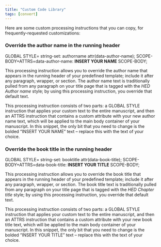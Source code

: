```yaml
---
title: "Custom Code Library"
tags: [convert]
---
```

 
<html><body><section data-type="appendix" class="hsecappendix" data-hederis-type="hsecappendix" id="custom-style-library" data-pi-attrs="id: custom-style-library; data-tags: convert;" role="doc-appendix" data-tags="convert" data-author-name=" " data-book-title=" " title="Custom Code Library"><p class="hblkp" data-hederis-type="hblkp" id="p8ZKtbTdC">Here are some custom processing instructions that you can copy, for frequently-requested customizations:</p><section class="hwprsubsection" data-hederis-type="hwprsubsection" id="pBiqbPv9b" data-type="subsection" title="Override the author name in the running header"><h1 data-hederis-type="hblktitle" class="hblktitle" id="pem2Hf38B">Override the author name in the running header</h1><div class="hwprliteral" data-hederis-type="hwprliteral" id="pJoHGXQWA" data-type="programlisting" role="doc-example"><p class="hblkcode" data-hederis-type="hblkcode" id="p7CVAzss0">GLOBAL STYLE= string-set: authorname attr(data-author-name); SCOPE-BODY+ATTRS=data-author-name: <strong data-hederis-type="hspanstrong" id="pwVEjOuHi">INSERT YOUR NAME</strong> SCOPE-BODY;</p></div><p class="hblkp" data-hederis-type="hblkp" id="p3nacpMmD">This processing instruction allows you to override the author name that appears in the running header of your predefined template; include it after any paragraph, wrapper, or section. The author name text is traditionally pulled from any paragraph on your title page that is tagged with the <em data-hederis-type="hspanem" id="p9Xs2lNvk">HED Author name</em> style; by using this processing instruction, you override that default text.</p><p class="hblkp" data-hederis-type="hblkp" id="pzsRCEpWQ">This processing instruction consists of two parts: a GLOBAL STYLE instruction that applies your custom text to the entire manuscript, and then an ATTRS instruction that contains a custom attribute with your new author name text, which will be applied to the main body container of your manuscript. In this snippet, the only bit that you need to change is the bolded &#8220;INSERT YOUR NAME&#8221; text &#8211; replace this with the text of your choice.</p></section><section class="hwprsubsection" data-hederis-type="hwprsubsection" id="pQNviSArt" data-type="subsection" title="Override the book title in the running header"><h1 data-hederis-type="hblktitle" class="hblktitle" id="p4msFpXLG">Override the book title in the running header</h1><div class="hwprliteral" data-hederis-type="hwprliteral" id="paKgTDf7K" data-type="programlisting" role="doc-example"><p class="hblkcode" data-hederis-type="hblkcode" id="p4zUvn2sg">GLOBAL STYLE= string-set: booktitle attr(data-book-title); SCOPE-BODY+ATTRS=data-book-title: <strong class="hspanstrong" data-hederis-type="hspanstrong" id="po7fjxAIC">INSERT YOUR TITLE</strong> SCOPE-BODY;</p></div><p class="hblkp" data-hederis-type="hblkp" id="pA7JPhd1j">This processing instruction allows you to override the book title that appears in the running header of your predefined template; include it after any paragraph, wrapper, or section. The book title text is traditionally pulled from any paragraph on your title page that is tagged with the <em class="hspanem" data-hederis-type="hspanem" id="pR23kK7zY">HED Chapter title</em> style; by using this processing instruction, you override that default text.</p><p class="hblkp" data-hederis-type="hblkp" id="pAi9eBlxn">This processing instruction consists of two parts: a GLOBAL STYLE instruction that applies your custom text to the entire manuscript, and then an ATTRS instruction that contains a custom attribute with your new book title text, which will be applied to the main body container of your manuscript. In this snippet, the only bit that you need to change is the bolded &#8220;INSERT YOUR TITLE&#8221; text &#8211; replace this with the text of your choice.</p></section></section></body></html>
